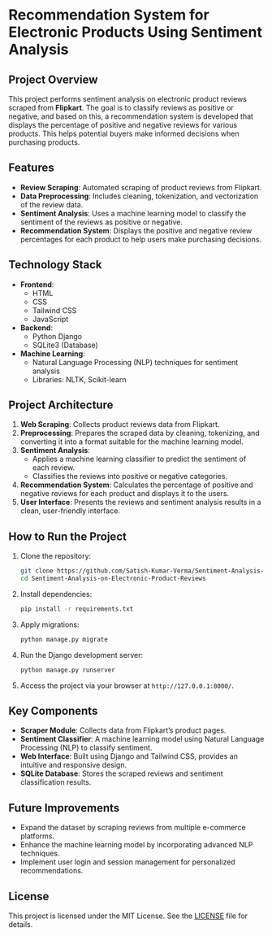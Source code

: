 
# Recommendation System for Electronic Products Using Sentiment Analysis

## Project Overview
This project performs sentiment analysis on electronic product reviews scraped from **Flipkart**. The goal is to classify reviews as positive or negative, and based on this, a recommendation system is developed that displays the percentage of positive and negative reviews for various products. This helps potential buyers make informed decisions when purchasing products.

## Features
- **Review Scraping**: Automated scraping of product reviews from Flipkart.
- **Data Preprocessing**: Includes cleaning, tokenization, and vectorization of the review data.
- **Sentiment Analysis**: Uses a machine learning model to classify the sentiment of the reviews as positive or negative.
- **Recommendation System**: Displays the positive and negative review percentages for each product to help users make purchasing decisions.

## Technology Stack
- **Frontend**: 
  - HTML
  - CSS
  - Tailwind CSS
  - JavaScript
- **Backend**:
  - Python Django
  - SQLite3 (Database)
- **Machine Learning**:
  - Natural Language Processing (NLP) techniques for sentiment analysis
  - Libraries: NLTK, Scikit-learn

## Project Architecture
1. **Web Scraping**: Collects product reviews data from Flipkart.
2. **Preprocessing**: Prepares the scraped data by cleaning, tokenizing, and converting it into a format suitable for the machine learning model.
3. **Sentiment Analysis**: 
   - Applies a machine learning classifier to predict the sentiment of each review.
   - Classifies the reviews into positive or negative categories.
4. **Recommendation System**: Calculates the percentage of positive and negative reviews for each product and displays it to the users.
5. **User Interface**: Presents the reviews and sentiment analysis results in a clean, user-friendly interface.

## How to Run the Project
1. Clone the repository:
   ```bash
   git clone https://github.com/Satish-Kumar-Verma/Sentiment-Analysis-on-Electronic-Product-Reviews.git
   cd Sentiment-Analysis-on-Electronic-Product-Reviews
   ```
2. Install dependencies:
   ```bash
   pip install -r requirements.txt
   ```
3. Apply migrations:
   ```bash
   python manage.py migrate
   ```
4. Run the Django development server:
   ```bash
   python manage.py runserver
   ```
5. Access the project via your browser at `http://127.0.0.1:8000/`.

## Key Components
- **Scraper Module**: Collects data from Flipkart’s product pages.
- **Sentiment Classifier**: A machine learning model using Natural Language Processing (NLP) to classify sentiment.
- **Web Interface**: Built using Django and Tailwind CSS, provides an intuitive and responsive design.
- **SQLite Database**: Stores the scraped reviews and sentiment classification results.

## Future Improvements
- Expand the dataset by scraping reviews from multiple e-commerce platforms.
- Enhance the machine learning model by incorporating advanced NLP techniques.
- Implement user login and session management for personalized recommendations.

## License
This project is licensed under the MIT License. See the [LICENSE](LICENSE) file for details.
